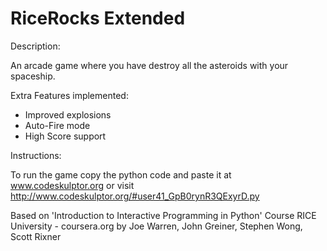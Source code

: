 # RiceRocks Extended

Description:

An arcade game where you have destroy all the asteroids with your spaceship. 


Extra Features implemented:

- Improved explosions
- Auto-Fire mode
- High Score support


Instructions:

To run the game copy the python code and paste it at www.codeskulptor.org 
or visit http://www.codeskulptor.org/#user41_GpB0rynR3QExyrD.py


Based on 'Introduction to Interactive Programming in Python' Course
RICE University - coursera.org
by Joe Warren, John Greiner, Stephen Wong, Scott Rixner